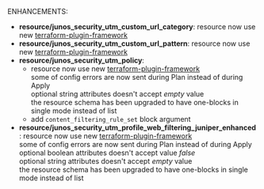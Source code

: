 <!-- markdownlint-disable-file MD013 MD041 -->
ENHANCEMENTS:

* **resource/junos_security_utm_custom_url_category**: resource now use new [terraform-plugin-framework](https://github.com/hashicorp/terraform-plugin-framework)  
* **resource/junos_security_utm_custom_url_pattern**: resource now use new [terraform-plugin-framework](https://github.com/hashicorp/terraform-plugin-framework)  
* **resource/junos_security_utm_policy**:
  * resource now use new [terraform-plugin-framework](https://github.com/hashicorp/terraform-plugin-framework)  
  some of config errors are now sent during Plan instead of during Apply  
  optional string attributes doesn't accept *empty* value  
  the resource schema has been upgraded to have one-blocks in single mode instead of list
  * add `content_filtering_rule_set` block argument
* **resource/junos_security_utm_profile_web_filtering_juniper_enhanced**: resource now use new [terraform-plugin-framework](https://github.com/hashicorp/terraform-plugin-framework)  
  some of config errors are now sent during Plan instead of during Apply  
  optional boolean attributes doesn't accept value *false*  
  optional string attributes doesn't accept *empty* value  
  the resource schema has been upgraded to have one-blocks in single mode instead of list
